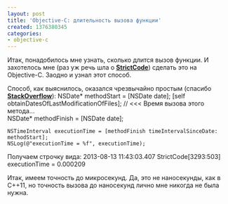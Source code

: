 ```yaml
---
layout: post
title: 'Objective-C: длительность вызова функции'
created: 1376380345
categories:
- objective-c
---
```

Итак, понадобилось мне узнать, сколько длится вызов функции. И захотелось мне (раз уж речь шла о <strong><a href="http://strictcodeapp.com">StrictCode</a></strong>) сделать это на Objective-C. Заодно и узнал этот способ.

Способ, как выяснилось, оказался чрезвычайно простым (спасибо <strong><a href="http://stackoverflow.com/questions/2129794/iphone-objective-c-how-to-log-a-methods-execution-time-exactly-in-millisecond">StackOverflow</a></strong>):
<cpp>
    NSDate* methodStart = [NSDate date];
    [self obtainDatesOfLastModificationOfFiles]; // <<< Время вызова этого метода...    
    NSDate* methodFinish = [NSDate date];

    NSTimeInterval executionTime = [methodFinish timeIntervalSinceDate: methodStart];
    NSLog(@"executionTime = %f", executionTime);
</cpp>

Получаем строчку вида:
<cpp>
2013-08-13 11:43:03.407 StrictCode[3293:503] executionTime = 0.000209
</cpp>

Итак, имеем точность до микросекунд. Да, это не наносекунды, как в C++11, но точность вызова до наносекунд лично мне никогда не была нужна.
